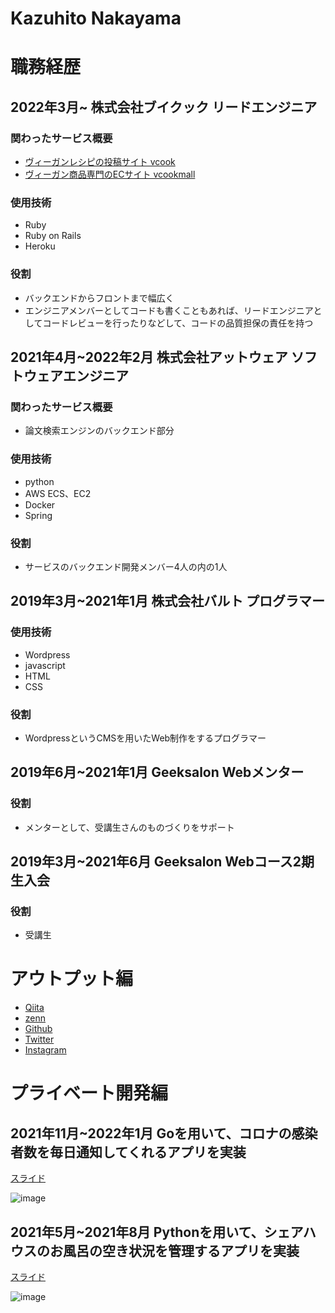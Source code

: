 # Kazuhito Nakayama

# 職務経歴
## 2022年3月~ 株式会社ブイクック リードエンジニア

### 関わったサービス概要

- [ヴィーガンレシピの投稿サイト vcook](https://vcook.jp)
- [ヴィーガン商品専門のECサイト vcookmall](https://vcookmall.jp)

### 使用技術

- Ruby
- Ruby on Rails
- Heroku

### 役割

- バックエンドからフロントまで幅広く
- エンジニアメンバーとしてコードも書くこともあれば、リードエンジニアとしてコードレビューを行ったりなどして、コードの品質担保の責任を持つ

## 2021年4月~2022年2月 株式会社アットウェア ソフトウェアエンジニア

### 関わったサービス概要

- 論文検索エンジンのバックエンド部分

### 使用技術

- python
- AWS ECS、EC2
- Docker
- Spring

### 役割

- サービスのバックエンド開発メンバー4人の内の1人

## 2019年3月~2021年1月 株式会社バルト プログラマー

### 使用技術

- Wordpress
- javascript
- HTML
- CSS

### 役割

- WordpressというCMSを用いたWeb制作をするプログラマー


## 2019年6月~2021年1月 Geeksalon Webメンター

### 役割

- メンターとして、受講生さんのものづくりをサポート

## 2019年3月~2021年6月 Geeksalon Webコース2期生入会
### 役割

- 受講生

# アウトプット編
- [Qiita](https://qiita.com/kazuhito_nakayama)
- [zenn](https://zenn.dev/be_the_light)
- [Github](https://github.com/kazuhitonakayama)
- [Twitter](https://twitter.com/candle_hub)
- [Instagram](https://www.instagram.com/kazuhito_nakayama)


# プライベート開発編
## 2021年11月~2022年1月 Goを用いて、コロナの感染者数を毎日通知してくれるアプリを実装
[スライド](https://speakerdeck.com/kazuhitonakayama/koronafalsegan-ran-zhe-shu-wolineniri-ci-detong-zhi-suruapuriwokai-fa-sita)  

![image](https://user-images.githubusercontent.com/50609459/160310909-7712b2b6-1418-4e39-88d6-ed3653d57862.png)

## 2021年5月~2021年8月 Pythonを用いて、シェアハウスのお風呂の空き状況を管理するアプリを実装
[スライド](https://speakerdeck.com/kazuhitonakayama/application-manual-visibath)  

![image](https://user-images.githubusercontent.com/50609459/160311050-70f816bf-74dc-46a5-b9d4-adc08a3d0686.png)
